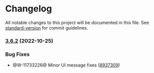 # Changelog

All notable changes to this project will be documented in this file. See [standard-version](https://github.com/conventional-changelog/standard-version) for commit guidelines.

### [3.6.2](https://github.com/forcedotcom/sfdx-scanner/compare/v2.9.2...v3.6.2) (2022-10-25)


### Bug Fixes

* @W-11733226@ Minor UI message fixes ([8937309](https://github.com/forcedotcom/sfdx-scanner/commit/893730974d2a583169dcbdf787231028bf07f3f6))
